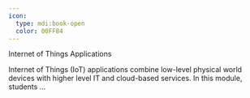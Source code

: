 ```yaml
---
icon:
  type: mdi:book-open
  color: 00FF84
---
```

Internet of Things Applications

Internet of Things (IoT) applications combine low-level physical world devices with higher level IT and cloud-based services. In this module, students ... 
